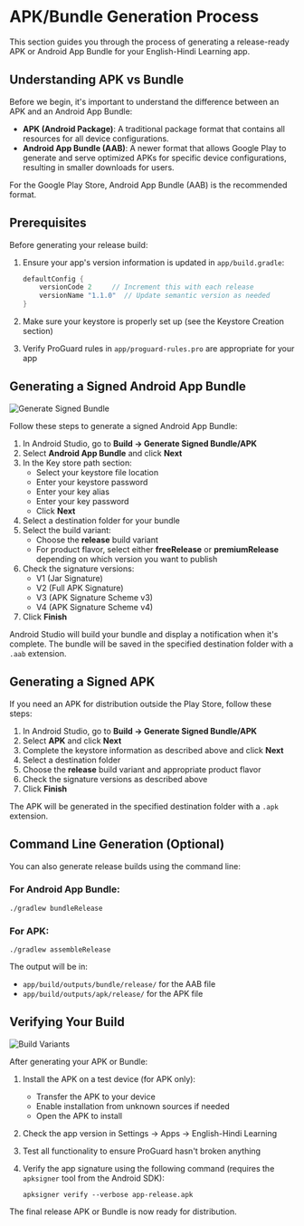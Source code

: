 # APK/Bundle Generation Process

This section guides you through the process of generating a release-ready APK or Android App Bundle for your English-Hindi Learning app.

## Understanding APK vs Bundle

Before we begin, it's important to understand the difference between an APK and an Android App Bundle:

- **APK (Android Package)**: A traditional package format that contains all resources for all device configurations.
- **Android App Bundle (AAB)**: A newer format that allows Google Play to generate and serve optimized APKs for specific device configurations, resulting in smaller downloads for users.

For the Google Play Store, Android App Bundle (AAB) is the recommended format.

## Prerequisites

Before generating your release build:

1. Ensure your app's version information is updated in `app/build.gradle`:
   ```groovy
   defaultConfig {
       versionCode 2     // Increment this with each release
       versionName "1.1.0"  // Update semantic version as needed
   }
   ```

2. Make sure your keystore is properly set up (see the Keystore Creation section)

3. Verify ProGuard rules in `app/proguard-rules.pro` are appropriate for your app

## Generating a Signed Android App Bundle

![Generate Signed Bundle](generate_signed_bundle.png)

Follow these steps to generate a signed Android App Bundle:

1. In Android Studio, go to **Build → Generate Signed Bundle/APK**
2. Select **Android App Bundle** and click **Next**
3. In the Key store path section:
   - Select your keystore file location
   - Enter your keystore password
   - Enter your key alias
   - Enter your key password
   - Click **Next**
4. Select a destination folder for your bundle
5. Select the build variant:
   - Choose the **release** build variant
   - For product flavor, select either **freeRelease** or **premiumRelease** depending on which version you want to publish
6. Check the signature versions:
   - V1 (Jar Signature)
   - V2 (Full APK Signature)
   - V3 (APK Signature Scheme v3)
   - V4 (APK Signature Scheme v4)
7. Click **Finish**

Android Studio will build your bundle and display a notification when it's complete. The bundle will be saved in the specified destination folder with a `.aab` extension.

## Generating a Signed APK

If you need an APK for distribution outside the Play Store, follow these steps:

1. In Android Studio, go to **Build → Generate Signed Bundle/APK**
2. Select **APK** and click **Next**
3. Complete the keystore information as described above and click **Next**
4. Select a destination folder
5. Choose the **release** build variant and appropriate product flavor
6. Check the signature versions as described above
7. Click **Finish**

The APK will be generated in the specified destination folder with a `.apk` extension.

## Command Line Generation (Optional)

You can also generate release builds using the command line:

### For Android App Bundle:
```
./gradlew bundleRelease
```

### For APK:
```
./gradlew assembleRelease
```

The output will be in:
- `app/build/outputs/bundle/release/` for the AAB file
- `app/build/outputs/apk/release/` for the APK file

## Verifying Your Build

![Build Variants](build_variants.png)

After generating your APK or Bundle:

1. Install the APK on a test device (for APK only):
   - Transfer the APK to your device
   - Enable installation from unknown sources if needed
   - Open the APK to install
   
2. Check the app version in Settings → Apps → English-Hindi Learning

3. Test all functionality to ensure ProGuard hasn't broken anything

4. Verify the app signature using the following command (requires the `apksigner` tool from the Android SDK):
   ```
   apksigner verify --verbose app-release.apk
   ```

The final release APK or Bundle is now ready for distribution.